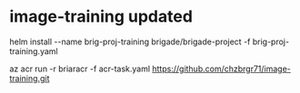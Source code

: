 # image-training updated

helm install --name brig-proj-training brigade/brigade-project -f brig-proj-training.yaml

az acr run -r briaracr -f acr-task.yaml https://github.com/chzbrgr71/image-training.git